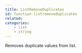 ```yaml
---
title: ListRemoveDuplicates
id: function-listremoveduplicates
related:
categories:
    - list
    - string
---
```


Removes duplicate values from list.